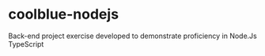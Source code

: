 # coolblue-nodejs
Back-end project exercise developed to demonstrate proficiency in Node.Js TypeScript
